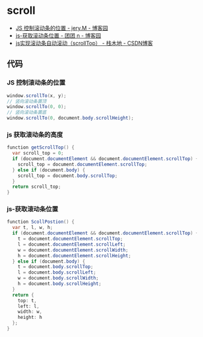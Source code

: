 # scroll

- [JS 控制滚动条的位置 - jery.M - 博客园](https://www.cnblogs.com/jeryM/p/7776569.html)
- [js-获取滚动条位置 - 团团 n - 博客园](https://www.cnblogs.com/ban-s/p/js-scroll-coordinate.html)
- [js实现滚动条自动滚动（scrollTop） - 栈木地 - CSDN博客](https://blog.csdn.net/amdd9582/article/details/87738821)

## 代码

### JS 控制滚动条的位置

```c#
window.scrollTo(x, y);
// 竖向滚动条置顶
window.scrollTo(0, 0);
// 竖向滚动条置底
window.scrollTo(0, document.body.scrollHeight);
```

### js 获取滚动条的高度

```c#
function getScrollTop() {
  var scroll_top = 0;
  if (document.documentElement && document.documentElement.scrollTop) {
    scroll_top = document.documentElement.scrollTop;
  } else if (document.body) {
    scroll_top = document.body.scrollTop;
  }
  return scroll_top;
}
```

### js-获取滚动条位置

```c#
function ScollPostion() {
  var t, l, w, h;
  if (document.documentElement && document.documentElement.scrollTop) {
    t = document.documentElement.scrollTop;
    l = document.documentElement.scrollLeft;
    w = document.documentElement.scrollWidth;
    h = document.documentElement.scrollHeight;
  } else if (document.body) {
    t = document.body.scrollTop;
    l = document.body.scrollLeft;
    w = document.body.scrollWidth;
    h = document.body.scrollHeight;
  }
  return {
    top: t,
    left: l,
    width: w,
    height: h
  };
}
```
